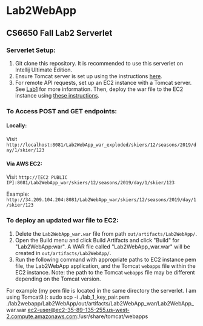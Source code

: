 # Lab2WebApp
## CS6650 Fall Lab2 Serverlet

### Serverlet Setup:
1. Git clone this repository. It is recommended to use this serverlet on Intellij Ultimate Edition.
2. Ensure Tomcat server is set up using the instructions [here](https://github.com/gortonator/bsds-6650/blob/master/labs/lab-2.md#step-4-install-tomcat-locally-and-set-up-tomcat-in-intellij).
3. For remote API requests, set up an EC2 instance with a Tomcat server. See [Lab1](https://github.com/gortonator/bsds-6650/blob/master/labs/lab-1.md) for more information. Then, deploy the war file to the EC2 instance using [these instructions](https://github.com/gortonator/bsds-6650/blob/master/labs/lab-2.md#step-5-deploy-war-file-to-tomcat-server-in-ec2).

### To Access POST and GET endpoints:
#### Locally:
Visit `http://localhost:8081/Lab2WebApp_war_exploded/skiers/12/seasons/2019/day/1/skier/123`

#### Via AWS EC2:
Visit `http://[EC2 PUBLIC IP]:8081/Lab2WebApp_war/skiers/12/seasons/2019/day/1/skier/123`

Example: `http://34.209.104.204:8081/Lab2WebApp_war/skiers/12/seasons/2019/day/1/skier/123`

### To deploy an updated war file to EC2:
1. Delete the `Lab2WebApp_war.war` file from path `out/artifacts/Lab2WebApp/`.
2. Open the Build menu and click Build Artifacts and click "Build" for "Lab2WebApp:war". A WAR file called "Lab2WebApp_war.war" will be created in `out/artifacts/Lab2WebApp/`.
3. Run the following command with appropriate paths to EC2 instance pem file, the Lab2WebApp application, and the Tomcat `webapps` file within the EC2 instance. Note: the path to the Tomcat `webapps` file may be different depending on the Tomcat version.


For example (my pem file is located in the same directory the serverlet. I am using Tomcat9.):
sudo scp -i ./lab_1_key_pair.pem ./lab2webapp/Lab2WebApp/out/artifacts/Lab2WebApp_war/Lab2WebApp_war.war ec2-user@ec2-35-89-135-255.us-west-2.compute.amazonaws.com:/usr/share/tomcat/webapps
